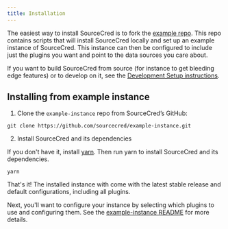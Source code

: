 ```yaml
---
title: Installation
---
```


The easiest way to install SourceCred is to fork the
[example repo](https://github.com/sourcecred/example-instance). This repo
contains scripts that will install SourceCred locally and set up an example
instance of SourceCred. This instance can then be configured to include just the
plugins you want and point to the data sources you care about.

If you want to build SourceCred from source (for instance to get bleeding edge
features) or to develop on it, see the
[Development Setup instructions](#development-setup).

## Installing from example instance

1. Clone the `example-instance` repo from SourceCred’s GitHub:

`git clone https://github.com/sourcecred/example-instance.git`

2. Install SourceCred and its dependencies

If you don't have it, install [yarn](https://classic.yarnpkg.com/lang/en/). Then
run yarn to install SourceCred and its dependencies.

`yarn`

That's it! The installed instance with come with the latest stable release and
default configurations, including all plugins.

Next, you'll want to configure your instance by selecting which plugins to use
and configuring them. See the
[example-instance README](https://github.com/sourcecred/example-instance/blob/master/README.md)
for more details.
